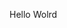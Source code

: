 Hello Wolrd





































































































































































































































































































































































































































































































































































































































































































































































































































































































































































































































































































































































































































































































































































































































































































































































































































































































































































































































































































































































































































































































































































































































































































































































































































































































































































































































































































































































































































































































































































































































































































































































































































































































































































































































































































